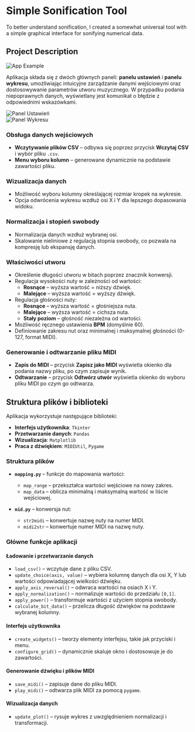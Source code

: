 # Simple Sonification Tool

To better understand sonification, I created a somewhat universal tool with a simple graphical interface for sonifying numerical data.  

## Project Description

![App Example](link)

Aplikacja składa się z dwóch głównych paneli: **panelu ustawień** i **panelu wykresu**, umożliwiając intuicyjne zarządzanie danymi wejściowymi oraz dostosowywanie parametrów utworu muzycznego. W przypadku podania niepoprawnych danych, wyświetlany jest komunikat o błędzie z odpowiednimi wskazówkami.  

![Panel Ustawień](link)      
![Panel Wykresu](link)

### Obsługa danych wejściowych
- **Wczytywanie plików CSV** – odbywa się poprzez przycisk **Wczytaj CSV** i wybór pliku `.csv`.  
- **Menu wyboru kolumn** – generowane dynamicznie na podstawie zawartości pliku.  

### Wizualizacja danych
- Możliwość wyboru kolumny określającej rozmiar kropek na wykresie.  
- Opcja odwrócenia wykresu wzdłuż osi X i Y dla lepszego dopasowania widoku.  

### Normalizacja i stopień swobody
- Normalizacja danych wzdłuż wybranej osi.  
- Skalowanie nieliniowe z regulacją stopnia swobody, co pozwala na kompresję lub ekspansję danych.  

### Właściwości utworu
- Określenie długości utworu w bitach poprzez znacznik konwersji.  
- Regulacja wysokości nuty w zależności od wartości:
  - **Rosnące** – wyższa wartość = niższy dźwięk.  
  - **Malejące** – wyższa wartość = wyższy dźwięk.  
- Regulacja głośności nuty:
  - **Rosnące** – wyższa wartość = głośniejsza nuta.  
  - **Malejące** – wyższa wartość = cichsza nuta.  
  - **Stały poziom** – głośność niezależna od wartości.  
- Możliwość ręcznego ustawienia **BPM** (domyślnie 60).  
- Definiowanie zakresu nut oraz minimalnej i maksymalnej głośności (0-127, format MIDI).  

### Generowanie i odtwarzanie pliku MIDI
- **Zapis do MIDI** – przycisk **Zapisz jako MIDI** wyświetla okienko dla podania nazwy pliku, po czym zapisuje wynik.  
- **Odtwarzanie** – przycisk **Odtwórz utwór** wyświetla okienko do wyboru pliku MIDI po czym go odtwarza.  

## Struktura plików i biblioteki

Aplikacja wykorzystuje następujące biblioteki:

- **Interfejs użytkownika**: `Tkinter`
- **Przetwarzanie danych**: `Pandas`
- **Wizualizacja**: `Matplotlib`
- **Praca z dźwiękiem**: `MIDIUtil`, `Pygame`

### Struktura plików

- **`mapping.py`** – funkcje do mapowania wartości:
  - `map_range` – przekształca wartości wejściowe na nowy zakres.
  - `map_data` – oblicza minimalną i maksymalną wartość w liście wejściowej.

- **`mid.py`** – konwersja nut:
  - `str2midi` – konwertuje nazwę nuty na numer MIDI.
  - `midi2str` – konwertuje numer MIDI na nazwę nuty.

### Główne funkcje aplikacji

#### **Ładowanie i przetwarzanie danych**
- `load_csv()` – wczytuje dane z pliku CSV.
- `update_choice(axis, value)` – wybiera kolumnę danych dla osi X, Y lub wartości odpowiadającej wielkości dźwięku.
- `apply_axis_reversal()` – odwraca wartości na osiach X i Y.
- `apply_normalization()` – normalizuje wartości do przedziału `[0,1]`.
- `apply_power()` – transformuje wartości z użyciem stopnia swobody.
- `calculate_bit_data()` – przelicza długość dźwięków na podstawie wybranej kolumny.

#### **Interfejs użytkownika**
- `create_widgets()` – tworzy elementy interfejsu, takie jak przyciski i menu.
- `configure_grid()` – dynamicznie skaluje okno i dostosowuje je do zawartości.

#### **Generowanie dźwięku i plików MIDI**
- `save_midi()` – zapisuje dane do pliku MIDI.
- `play_midi()` – odtwarza plik MIDI za pomocą `pygame`.

#### **Wizualizacja danych**
- `update_plot()` – rysuje wykres z uwzględnieniem normalizacji i transformacji.

